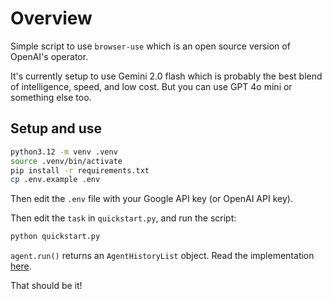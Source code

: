 # Overview

Simple script to use `browser-use` which is an open source version of OpenAI's operator.

It's currently setup to use Gemini 2.0 flash which is probably the best blend of intelligence, speed, and low cost. But you can use GPT 4o mini or something else too.

## Setup and use

```bash
python3.12 -m venv .venv
source .venv/bin/activate
pip install -r requirements.txt
cp .env.example .env
```

Then edit the `.env` file with your Google API key (or OpenAI API key).

Then edit the `task` in `quickstart.py`, and run the script:

```bash
python quickstart.py
```

`agent.run()` returns an `AgentHistoryList` object. Read the implementation [here](https://github.com/browser-use/browser-use/blob/main/browser_use/agent/views.py#L180).

That should be it!